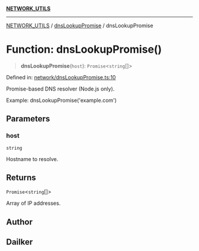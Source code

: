 [**NETWORK_UTILS**](../../README.md)

***

[NETWORK_UTILS](../../README.md) / [dnsLookupPromise](../README.md) / dnsLookupPromise

# Function: dnsLookupPromise()

> **dnsLookupPromise**(`host`): `Promise`\<`string`[]\>

Defined in: [network/dnsLookupPromise.ts:10](https://github.com/dailker/everyutil/blob/26e2bb73429918cf0d08899e9efd90b82a42c92e/src/network/dnsLookupPromise.ts#L10)

Promise-based DNS resolver (Node.js only).

Example: dnsLookupPromise('example.com')

## Parameters

### host

`string`

Hostname to resolve.

## Returns

`Promise`\<`string`[]\>

Array of IP addresses.

## Author

## Dailker
